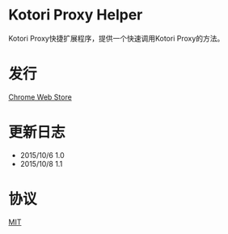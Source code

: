 # Kotori Proxy Helper
Kotori Proxy快捷扩展程序，提供一个快速调用Kotori Proxy的方法。

# 发行
[Chrome Web Store](https://chrome.google.com/webstore/detail/kotoriproxyhelper/lbbigihkehdkplkkopffpjajihlhfekk?hl=zh-CN)

# 更新日志
* 2015/10/6 1.0
* 2015/10/8 1.1

# 协议
[MIT](http://www.opensource.org/licenses/mit-license.php)